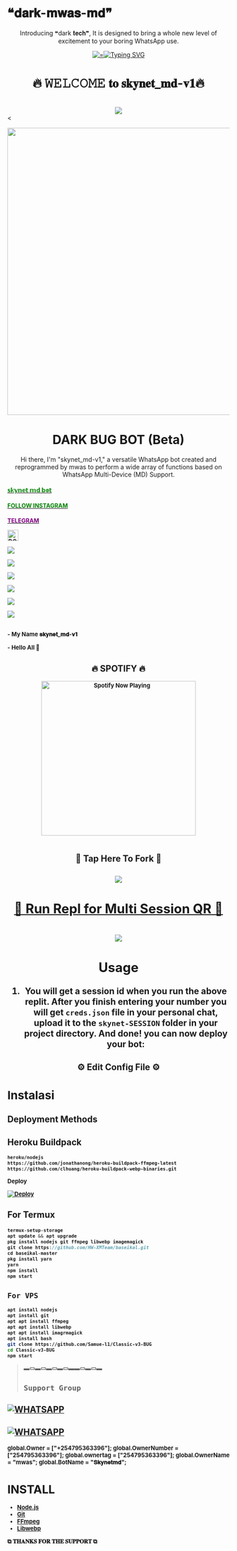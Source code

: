 # ❝𝐝𝐚𝐫𝐤-𝐦𝐰𝐚𝐬-𝐦𝐝❞
  <body>
    <p align="center"> Introducing ❝dark 𝐭𝐞𝐜𝐡❞, It is designed to bring a whole new level of excitement to your boring WhatsApp use. </p>
    <p align="center">
  <a href="https://github.com/Mwas284/skynet-md">
    <img alt="="300"
      <a href="https://git.io/typing-svg"><img src="https://readme-typing-svg.demolab.com?font=Black+Ops+One&size=50&pause=1000&color=1BAFBAFF&center=true&width=910&height=100&lines=skynet-𝐀𝐈;WHATSAPP+BOT;CREATED+BY+mwas" alt="Typing SVG" /></a>
  </p>
  
<h1 align="center">🔥 𝚆𝙴𝙻𝙲𝙾𝙼𝙴 𝐭𝐨  𝐬𝐤𝐲𝐧𝐞𝐭_𝐦𝐝-𝐯𝟏🔥</h1>
<br>
<div align="center">
<img src="https://i.imgur.com/jx17oHT.gif">
</div>
<<p align="center">
<img src="https://telegra.ph/file/466ea1a5fe088c82b4e99.jpg" width="600" height="650"/>
</p>
<p align="center">
</p>
</p>
  <h1 align="center"> DARK BUG BOT (Beta)</h1>

<p align="center"> 
  Hi there, I'm "skynet_md-v1," a versatile WhatsApp bot created and reprogrammed by mwas to perform a wide array of functions based on WhatsApp Multi-Device (MD) Support.
  
<h4><font size="2"><a href="https://wa.me/254795363396yohyoh+ˢᵏʸⁿᵉᵗ"><font color="green">𝕤𝕜𝕪𝕟𝕖𝕥 𝕞𝕕 𝕓𝕠𝕥</font>
</h4>
<h4><font size="2"><a href="https://www.instagram.com/bri_an1380?igsh=MXY3Nm16Z29sbmk1dA=="><font color="green">FOLLOW INSTAGRAM</font>
</h4>
<h4><font size="2"><a href="mwasmd"><font color="purple">TELEGRAM</font>          
</p>
</p>
<a href="https://trakteer.id/hw-mods-wa-haikal" target="_blank"><img id="wse-buttons-preview" src="https://cdn.trakteer.id/images/embed/trbtn-red-1.png" height="15" style="border:0px;height:25px;" alt="DONASI FOR ME :V"></a>
</p>
<p align="center"> </p> <img src="https://img.shields.io/badge/adobe%20photoshop%20-%2331A8FF.svg?&style=for-the-badge&logo=adobe%20photoshop&logoColor=white"/> </p> <img src="https://img.shields.io/badge/html5%20-%23E34F26.svg?&style=for-the-badge&logo=html5&logoColor=purple"/> </p> <img src="https://img.shields.io/badge/css3%20-%231572B6.svg?&style=for-the-badge&logo=css3&logoColor=green"/> </p>
 </p> <img src="https://img.shields.io/badge/node.js%20-%2343853D.svg?&style=for-the-badge&logo=node.js&logoColor=orange"/> </p> <img src="https://img.shields.io/badge/javascript%20-%23323330.svg?&style=for-the-badge&logo=javascript&logoColor=%23F7DF1E"/> </p> <img src="https://img.shields.io/badge/git%20-%23F05033.svg?&style=for-the-badge&logo=git&logoColor=red"/> <br><br>
</p>
<p align="center">
</p>
- My Name 𝐬𝐤𝐲𝐧𝐞𝐭_𝐦𝐝-𝐯𝟏
</p>
- Hello All  🤖
<br>
</p>
<h2 align="center">🔥 SPOTIFY 🔥</h2>
<p align="center">
  <a href="https://open.spotify.com/track/4bNvS25ZVMCvLHEUV87mp4?si=yb1PaPVnRgiTYedy8r6i_g&utm_source=copy-link&context=spotify%3Aplaylist%3A37i9dQZF1EIVoBTSiHHsdx&dl_branch=1" target="_blank"><img src="https://now-playing-on-spotify.vercel.app/api/spotify" alt="Spotify Now Playing" width="350"/></a>
</p>
<p align="center"><a href="https://github.com/Mwas284/skynet-md"><img src=""></a></p>
</div>
  
  <h2 align="center"> 🔰 Tap Here To Fork 🔰 </h2>

<h2 align="center">
  <a href="https://github.com/Mwas284/skynet-md">
    <img src="https://img.shields.io/badge/FORK skynet md-h?color=red&style=for-the-badge&logo=stackshare" />
    

<h2 align="center"> 🍁  Run Repl for Multi Session QR  🍁 </h2>

<h2 align="center">
  <a href="https://replit.com/@BrianMwangi9/Pairing-skynet-v2#index.js">
    <img src="https://repl.it/badge/github/quiec/whatsasena" />
  </a>

 
 ## Usage
 
1. You will get a session id when you run the above replit. After you finish entering your number you will get `creds.json` file in your personal chat, upload it to the `skynet-SESSION` folder in your project directory. And done! you can now deploy your bot:
<h2 align="center"> ⚙️  Edit Config File  ⚙️ </h2>

# Instalasi

## Deployment Methods

## Heroku Buildpack
```bash
heroku/nodejs
https://github.com/jonathanong/heroku-buildpack-ffmpeg-latest
https://github.com/clhuang/heroku-buildpack-webp-binaries.git
```
Deploy

[![Deploy](https://www.herokucdn.com/deploy/button.svg)](https://heroku.com/deploy?template=https://github.com/Mwas284/skynet-md/)

## For Termux
```ts
termux-setup-storage
apt update && apt upgrade
pkg install nodejs git ffmpeg libwebp imagemagick
git clone https://github.com/HW-XMTeam/baseikal.git
cd baseikal-master
pkg install yarn
yarn
npm install
npm start
```
## `For VPS`
```bash
apt install nodejs 
apt install git 
apt apt install ffmpeg 
apt apt install libwebp 
apt apt install imagrmagick
apt install bash
git clone https://github.com/Samue-l1/Classic-v3-BUG 
cd Classic-v3-BUG
npm start
```


> ▬▭▬▭▬▭▬▭▬▬▭▬▭▬
> 
>   ## ``Support Group``
 [![WHATSAPP](https://img.shields.io/badge/Support%20Group-25D366?style=for-the-badge&logo=whatsapp&logoColor=red)](https://chat.whatsapp.com/LNYsNPdpLy130W7bqMtXeW) 
-----  
[![WHATSAPP](https://img.shields.io/badge/Support%20Group-25D366?style=for-the-badge&logo=whatsapp&logoColor=white)](https://chat.whatsapp.com/EPSGKau0IVi7J5lyOJO7Jk) 
-----

global.Owner = ["+254795363396"];
global.OwnerNumber = ["254795363396"];
global.ownertag = ["254795363396"];
global.OwnerName = "mwas";
global.BotName = "𝐒𝐤𝐲𝐧𝐞𝐭𝐦𝐝";

# INSTALL
* [Node.js](https://nodejs.org/en/)
* [Git](https://git-scm.com/downloads)
* [FFmpeg](https://github.com/BtbN/FFmpeg-Builds/releases/download/autobuild-2020-12-08-13-03/ffmpeg-n4.3.1-26-gca55240b8c-win64-gpl-4.3.zip)
* [Libwebp](https://developers.google.com/speed/webp/download)

</div>
</body>
 ⧉ 𝐓𝐇𝐀𝐍𝐊𝐒 𝐅𝐎𝐑 𝐓𝐇𝐄 𝐒𝐔𝐏𝐏𝐎𝐑𝐓  ⧉

